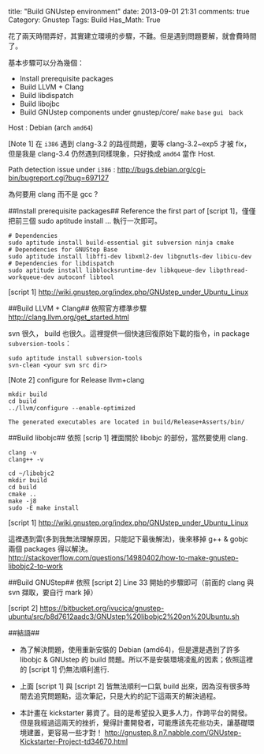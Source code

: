 title: "Build GNUstep environment"
date: 2013-09-01 21:31
comments: true
Category: Gnustep
Tags: Build
Has_Math: True

花了兩天時間弄好，其實建立環境的步驟，不難。但是遇到問題要解，就會費時間了。

基本步驟可以分為幾個：
<!-- more -->
* Install prerequisite packages
* Build LLVM + Clang
* Build libdispatch
* Build libojbc
* Build GNUstep
components under gnustep/core/
`make`
`base`
`gui `
`back`

Host : Debian (arch `amd64`)

[Note 1] 在 `i386` 遇到 clang-3.2 的路徑問題，要等 clang-3.2~exp5 才被 fix， 但是我是 clang-3.4 仍然遇到同樣現象，只好換成 `amd64` 當作 Host.

Path detection issue under `i386` :
<http://bugs.debian.org/cgi-bin/bugreport.cgi?bug=697127>

為何要用 clang 而不是 gcc ?



##Install prerequisite packages##
Reference the first part of [script 1]，僅僅把前三個 sudo aptitude install … 執行一次即可。

	# Dependencies
	sudo aptitude install build-essential git subversion ninja cmake
	# Dependencies for GNUStep Base
	sudo aptitude install libffi-dev libxml2-dev libgnutls-dev libicu-dev
	# Dependencies for libdispatch
	sudo aptitude install libblocksruntime-dev libkqueue-dev libpthread-workqueue-dev autoconf libtool

[script 1] <http://wiki.gnustep.org/index.php/GNUstep_under_Ubuntu_Linux>

##Build LLVM + Clang##
依照官方標準步驟 <http://clang.llvm.org/get_started.html>

svn 很久， build 也很久。這裡提供一個快速回復原始下載的指令，in package `subversion-tools`：

	sudo aptitude install subversion-tools
	svn-clean <your svn src dir>

[Note 2]
configure for Release llvm+clang

	mkdir build
	cd build
	../llvm/configure --enable-optimized

	The generated executables are located in build/Release+Asserts/bin/

##Build libobjc##
依照 [scrip 1] 裡面關於 libobjc 的部份，當然要使用 clang.

	clang -v
	clang++ -v

	cd ~/libobjc2
	mkdir build
	cd build
	cmake ..
	make -j8
	sudo -E make install

[script 1] <http://wiki.gnustep.org/index.php/GNUstep_under_Ubuntu_Linux>


這裡遇到雷(多到我無法理解原因，只能記下最後解法)，後來移掉 g++ & gobjc 兩個 packages 得以解決。
<http://stackoverflow.com/questions/14980402/how-to-make-gnustep-libobjc2-to-work>

##Build GNUStep##
依照 [script 2] Line 33 開始的步驟即可（前面的 clang 與 svn 擷取，要自行 mark 掉）

[script 2]
<https://bitbucket.org/ivucica/gnustep-ubuntu/src/b8d7612aadc3/GNUstep%20libobjc2%20on%20Ubuntu.sh>

##結語##
* 為了解決問題，使用重新安裝的 Debian (amd64)，但是還是遇到了許多 libobjc & GNUstep 的 build 問題。所以不是安裝環境凌亂的因素；依照這裡的 [script 1] 仍無法順利進行.

* 上面 [script 1] 與 [script 2] 皆無法順利一口氣 build 出來，因為沒有很多時間去追究問題點，這次筆記，只是大約的記下這兩天的解決過程。

* 本計畫在 kickstarter 募資了。目的是希望投入更多人力，作跨平台的開發。但是我經過這兩天的挫折，覺得計畫開發者，可能應該先花些功夫，讓基礎環境建置，更容易一些才對！
<http://gnustep.8.n7.nabble.com/GNUstep-Kickstarter-Project-td34670.html>
